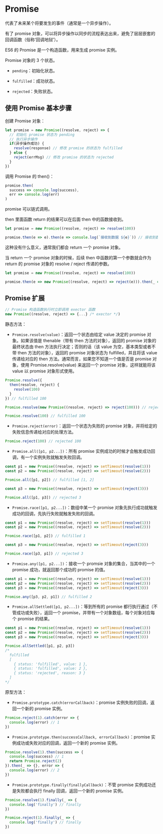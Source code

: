 # Promise

代表了未来某个将要发生的事件（通常是一个异步操作）。

有了 promise 对象，可以将异步操作以同步的流程表达出来，避免了层层嵌套的回调函数（俗称‘回调地狱’）。

ES6 的 Promise 是一个构造函数，用来生成 promise 实例。

Promise 对象的 3 个状态。

- `pending`：初始化状态。

- `fulfilled`：成功状态。

- `rejected`：失败状态。

## 使用 Promise 基本步骤

创建 Promise 对象：

```js
let promise = new Promise((resolve, reject) => {
  // 初始化 promise 状态为 pending
  // 执行异步操作
  if(异步操作成功) {
    resolve(response) // 修改 promise 的状态为 fulfilled
  } else {
    reject(errMsg) // 修改 promise 的状态为 rejected
  }
})
```

调用 Promise 的 then()：

```js
promise.then(
  success => console.log(success),
  err => console.log(err)
)
```

promise 可以链式调用。

then 里面函数 return 的结果可以在后面 then 中的函数接收到。

```js
let promise = new Promise((resolve, reject) => resolve(100))

promise.then(e => e).then(e => console.log(`接收到数据 ${e}`)) // 接收到数据 100
```

这种没有什么意义，通常我们都会 return 一个 promise 对象。

当 return 一个 promise 对象的时候，后续 then 中函数的第一个参数就会作为 return 的 promise 对象的 resolve / reject 传递的参数。

```js
let promise = new Promise((resolve, reject) => resolve(100))

promise.then(e => new Promise((resolve, reject) => reject(e))).then(_ => {}, e => console.log(`接收到数据 ${e}`)) // 接收到数据 100
```

## Promise 扩展

```js
// Promise 构造函数执行时立即调用 exector 函数
new Promise((resolve, reject) => {...} /* exector */)
```

静态方法：

- `Promise.resolve(value)`：返回一个状态由给定 value 决定的 promise 对象。如果该值是 thenable（带有 then 方法的对象），返回的 promise 对象的最终状态由 then 方法执行决定；否则的话（该 value 为空，基本类型或者不带 then 方法的对象），返回的 promise 对象状态为 fulfilled，并且将该 value 传递给对应的 then 方法。通常而言，如果您不知道一个值是否是 promise 对象，使用 Promise.resolve(value) 来返回一个 promise 对象，这样就能将该 value 以 promise 对象形式使用。

```js
Promise.resolve({
  then(resolve, reject) {
    resolve(100)
  }
}) // fulfilled 100

Promise.resolve(new Promise((resolve, reject) => reject(100))) // rejected 100

Promise.resolve(100) // fulfilled 100
```

- `Promise.reject(error)`：返回一个状态为失败的 promise 对象，并将给定的失败信息传递给对应的处理方法。

```js
Promise.reject(100) // rejected 100
```

- `Promise.all([p1, p2...])`：所有 promise 实例成功的时候才会触发成功回调，有一个实例失败就触发失败回调。

```js
const p1 = new Promise((resolve, reject) => setTimeout(resolve(1)))
const p2 = new Promise((resolve, reject) => setTimeout(resolve(2)))

Promise.all([p1, p2]) // fulfilled [1, 2]

const p3 = new Promise((resolve, reject) => setTimeout(reject(3)))

Promise.all([p1, p3]) // rejected 3
```

- `Promise.race([p1, p2...])`：数组中某一个 promise 对象先执行成功就触发成功的回调，先执行失败就触发失败的回调。

```js
const p1 = new Promise((resolve, reject) => setTimeout(resolve(1)))
const p2 = new Promise((resolve, reject) => setTimeout(resolve(2)))

Promise.race([p1, p2]) // fulfilled 1

const p3 = new Promise((resolve, reject) => setTimeout(reject(3)))

Promise.race([p3, p1]) // rejected 3
```

- `Promise.any([p1, p2...])`：接收一个 promsie 对象的集合，当其中的一个 promise 成功，就返回那个成功的 promise 的值。

```js
const p1 = new Promise((resolve, reject) => setTimeout(resolve(1)))
const p2 = new Promise((resolve, reject) => setTimeout(resolve(2)))
const p3 = new Promise((resolve, reject) => setTimeout(reject(3)))

Promise.any([p3, p2, p1]) // fulfilled 2
```

- `Promise.allSettled([p1, p2...])`：等到所有的 promise 都行执行通过（不管成功或失败），返回一个 promise，并带有一个对象数组，每个对象对应每个 promise 的结果。

```js
const p1 = new Promise((resolve, reject) => setTimeout(resolve(1)))
const p2 = new Promise((resolve, reject) => setTimeout(resolve(2)))
const p3 = new Promise((resolve, reject) => setTimeout(reject(3)))

Promise.allSettled([p1, p2, p3])
/*
  fulfilled
  [
    { status: 'fulfilled', value: 1 },
    { status: 'fulfilled', value: 2 },
    { status: 'rejected', reason: 3 }
  ]
*/
```

原型方法：

- `Promise.prototype.catch(errorCallback)`：promise 实例失败的回调，返回一个新的 promise 实例。

```js
Promise.reject(1).catch(error => {
  console.log(error) // 1
})
```

- `Promise.prototype.then(successCallback, errorCallback)`：promise 实例成功或失败对应的回调，返回一个新的 promise 实例。

```js
Promise.resolve(1).then(success => {
  console.log(success) // 1
  return Promise.reject(2)
}).then(_ => {}, error => {
  console.log(error) // 2
})
```

- `Promise.prototype.finally(finallyCallback)`：不管 promise 实例成功还是失败都会执行 finally 回调，返回一个新的 promise 实例。

```js
Promise.resolve(1).finally(_ => {
  console.log('finally') // finally
})

Promise.reject(1).finally(_ => {
  console.log('finally') // finally
})
```

